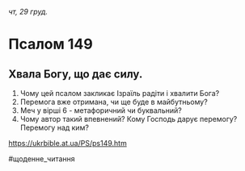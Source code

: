
_чт, 29 груд._

# Псалом 149

## Хвала Богу, що дає силу.
1. Чому цей псалом закликає Ізраїль радіти і хвалити Бога?
2. Перемога вже отримана, чи ще буде в майбутньому?
3. Меч у вірші 6 - метафоричний чи буквальний?
4. Чому автор такий впевнений? Кому Господь дарує перемогу? Перемогу над ким?

https://ukrbible.at.ua/PS/ps149.htm

#щоденне_читання
